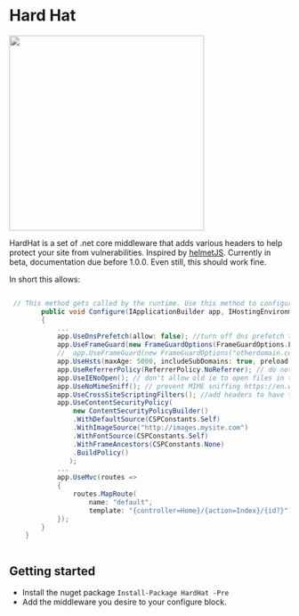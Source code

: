 # Hard Hat

<img src="Hat.png" width="350px"/>

HardHat is a set of .net core middleware that adds various headers to help protect your site from vulnerabilities. Inspired by [helmetJS](https://helmetjs.github.io). Currently in beta, documentation due before 1.0.0. Even still, this should work fine.


In short this allows:


```csharp

 // This method gets called by the runtime. Use this method to configure the HTTP request pipeline.
        public void Configure(IApplicationBuilder app, IHostingEnvironment env, ILoggerFactory loggerFactory)
        {
            ...
            app.UseDnsPrefetch(allow: false); //turn off dns prefetch to protect the privacy of users
            app.UseFrameGuard(new FrameGuardOptions(FrameGuardOptions.FrameGuard.SAMEORIGIN)); //prevent clickjacking, by not allowing your site to be rendered in an iframe
            //  app.UseFrameGuard(new FrameGuardOptions("otherdomain.com")); or allow iframes on another domain
            app.UseHsts(maxAge: 5000, includeSubDomains: true, preload: false); //tell browsers to always use https for the next 5000 seconds
            app.UseReferrerPolicy(ReferrerPolicy.NoReferrer); // do not include the referrer header when linking away from your site to protect your users privacy
            app.UseIENoOpen(); // don't allow old ie to open files in the context of your site
            app.UseNoMimeSniff(); // prevent MIME sniffing https://en.wikipedia.org/wiki/Content_sniffing
            app.UseCrossSiteScriptingFilters(); //add headers to have the browsers auto detect and block some xss attacks
            app.UseContentSecurityPolicy(
                new ContentSecurityPolicyBuilder()
                .WithDefaultSource(CSPConstants.Self)
                .WithImageSource("http://images.mysite.com")
                .WithFontSource(CSPConstants.Self)
                .WithFrameAncestors(CSPConstants.None)
                .BuildPolicy()
               );
            ...
            app.UseMvc(routes =>
            {
                routes.MapRoute(
                    name: "default",
                    template: "{controller=Home}/{action=Index}/{id?}");
            });
        }
    }



```

## Getting started


* Install the nuget package `Install-Package HardHat -Pre`
* Add the middleware you desire to your configure block.